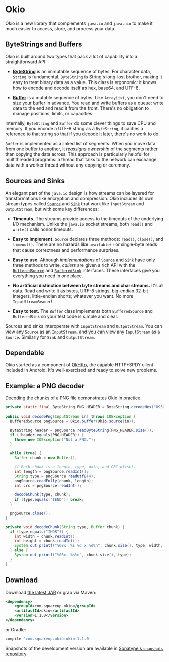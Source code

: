 Okio
====

Okio is a new library that complements `java.io` and `java.nio` to make it much
easier to access, store, and process your data.

ByteStrings and Buffers
-----------------------

Okio is built around two types that pack a lot of capability into a
straightforward API:

 * [**ByteString**][3] is an immutable sequence of bytes. For character data, `String`
   is fundamental. `ByteString` is String's long-lost brother, making it easy to
   treat binary data as a value. This class is ergonomic: it knows how to encode
   and decode itself as hex, base64, and UTF-8.

 * [**Buffer**][4] is a mutable sequence of bytes. Like `ArrayList`, you don't need
   to size your buffer in advance. You read and write buffers as a queue: write
   data to the end and read it from the front. There's no obligation to manage
   positions, limits, or capacities.

Internally, `ByteString` and `Buffer` do some clever things to save CPU and
memory. If you encode a UTF-8 string as a `ByteString`, it caches a reference to
that string so that if you decode it later, there's no work to do.

`Buffer` is implemented as a linked list of segments. When you move data from
one buffer to another, it _reassigns ownership_ of the segments rather than
copying the data across. This approach is particularly helpful for multithreaded
programs: a thread that talks to the network can exchange data with a worker
thread without any copying or ceremony.

Sources and Sinks
-----------------

An elegant part of the `java.io` design is how streams can be layered for
transformations like encryption and compression. Okio includes its own stream
types called [`Source`][5] and [`Sink`][6] that work like `InputStream` and
`OutputStream`, but with some key differences:

 * **Timeouts.** The streams provide access to the timeouts of the underlying
   I/O mechanism. Unlike the `java.io` socket streams, both `read()` and
   `write()` calls honor timeouts.

 * **Easy to implement.** `Source` declares three methods: `read()`, `close()`,
   and `timeout()`. There are no hazards like `available()` or single-byte reads
   that cause correctness and performance surprises.

 * **Easy to use.** Although _implementations_ of `Source` and `Sink` have only
   three methods to write, _callers_ are given a rich API with the
   [`BufferedSource`][7] and [`BufferedSink`][8] interfaces. These interfaces give you
   everything you need in one place.

 * **No artificial distinction between byte streams and char streams.** It's all
   data. Read and write it as bytes, UTF-8 strings, big-endian 32-bit integers,
   little-endian shorts; whatever you want. No more `InputStreamReader`!

 * **Easy to test.** The `Buffer` class implements both `BufferedSource` and
   `BufferedSink` so your test code is simple and clear.

Sources and sinks interoperate with `InputStream` and `OutputStream`. You can
view any `Source` as an `InputStream`, and you can view any `InputStream` as a
`Source`. Similarly for `Sink` and `OutputStream`.

Dependable
----------

Okio started as a component of [OkHttp][1], the capable HTTP+SPDY client
included in Android. It's well-exercised and ready to solve new problems.


Example: a PNG decoder
----------------------

Decoding the chunks of a PNG file demonstrates Okio in practice.

```java
private static final ByteString PNG_HEADER = ByteString.decodeHex("89504e470d0a1a0a");

public void decodePng(InputStream in) throws IOException {
  BufferedSource pngSource = Okio.buffer(Okio.source(in));

  ByteString header = pngSource.readByteString(PNG_HEADER.size());
  if (!header.equals(PNG_HEADER)) {
    throw new IOException("Not a PNG.");
  }

  while (true) {
    Buffer chunk = new Buffer();

    // Each chunk is a length, type, data, and CRC offset.
    int length = pngSource.readInt();
    String type = pngSource.readUtf8(4);
    pngSource.readFully(chunk, length);
    int crc = pngSource.readInt();

    decodeChunk(type, chunk);
    if (type.equals("IEND")) break;
  }

  pngSource.close();
}

private void decodeChunk(String type, Buffer chunk) {
  if (type.equals("IHDR")) {
    int width = chunk.readInt();
    int height = chunk.readInt();
    System.out.printf("%08x: %s %d x %d%n", chunk.size(), type, width, height);
  } else {
    System.out.printf("%08x: %s%n", chunk.size(), type);
  }
}
```

Download
--------

Download [the latest JAR][2] or grab via Maven:
```xml
<dependency>
    <groupId>com.squareup.okio</groupId>
    <artifactId>okio</artifactId>
    <version>1.1.0</version>
</dependency>
```
or Gradle:
```groovy
compile 'com.squareup.okio:okio:1.1.0'
```

Snapshots of the development version are available in [Sonatype's `snapshots` repository][snap].


 [1]: https://github.com/square/okhttp
 [2]: https://search.maven.org/remote_content?g=com.squareup.okio&a=okio&v=LATEST
 [3]: http://square.github.io/okio/okio/ByteString.html
 [4]: http://square.github.io/okio/okio/Buffer.html
 [5]: http://square.github.io/okio/okio/Source.html
 [6]: http://square.github.io/okio/okio/Sink.html
 [7]: http://square.github.io/okio/okio/BufferedSource.html
 [8]: http://square.github.io/okio/okio/BufferedSink.html
 [snap]: https://oss.sonatype.org/content/repositories/snapshots/
